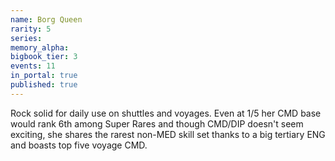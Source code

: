 ```yaml
---
name: Borg Queen
rarity: 5
series:
memory_alpha:
bigbook_tier: 3
events: 11
in_portal: true
published: true
---
```


Rock solid for daily use on shuttles and voyages. Even at 1/5 her CMD base would rank 6th among Super Rares and though CMD/DIP doesn't seem exciting, she shares the rarest non-MED skill set thanks to a big tertiary ENG and boasts top five voyage CMD.
